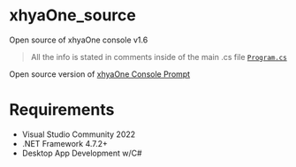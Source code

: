 # xhyaOne_source
Open source of xhyaOne console v1.6

> All the info is stated in comments inside of the main .cs file [``Program.cs``](https://github.com/xhyabunny/xhyaOne_source/blob/main/xhyaOne_openSource/Program.cs)

Open source version of [xhyaOne Console Prompt](https://github.com/xhyabunny/xhyaOne_)

# Requirements

- Visual Studio Community 2022
- .NET Framework 4.7.2+
- Desktop App Development w/C#

